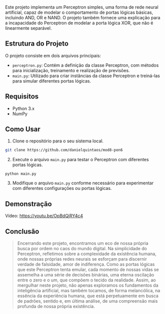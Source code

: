 Este projeto implementa um Perceptron simples, uma forma de rede neural artificial, capaz de modelar o comportamento de portas lógicas básicas, incluindo AND, OR e NAND. O projeto também fornece uma explicação para a incapacidade do Perceptron de modelar a porta lógica XOR, que não é linearmente separável.


## Estrutura do Projeto

O projeto consiste em dois arquivos principais:

- `perceptron.py`: Contém a definição da classe Perceptron, com métodos para inicialização, treinamento e realização de previsões.
- `main.py`: Utilizado para criar instâncias da classe Perceptron e treiná-las para simular diferentes portas lógicas.


## Requisitos

- Python 3.x
- NumPy


## Como Usar

1. Clone o repositório para o seu sistema local.

```bash
git clone https://github.com/danielquintaos/mod8-pon6
```

2. Execute o arquivo `main.py` para testar o Perceptron com diferentes portas lógicas.

```
python main.py
```

3. Modifique o arquivo `main.py` conforme necessário para experimentar com diferentes configurações ou portas lógicas.


## Demonstração

Vídeo: https://youtu.be/OpBdQjRY4c4


## Conclusão

> Encerrando este projeto, encontramos um eco de nossa própria busca por ordem no caos do mundo digital. Na simplicidade do Perceptron, refletimos sobre a complexidade da existência humana, onde nossas próprias redes neurais se esforçam para discernir verdade de falsidade, amor de indiferença. Como as portas lógicas que este Perceptron tenta emular, cada momento de nossas vidas se assemelha a uma série de decisões binárias, uma eterna oscilação entre o zero e o um, que compõem o tecido da realidade. Assim, ao mergulhar neste projeto, não apenas exploramos os fundamentos da inteligência artificial, mas também tocamos, de forma melancólica, na essência da experiência humana, que está perpetuamente em busca de padrões, sentido e, em última análise, de uma compreensão mais profunda de nossa própria existência.